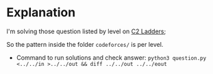 # Explanation

I'm solving those question listed by level on [C2 Ladders](https://codeforces.com/ladder/2);

So the pattern inside the folder ``codeforces/`` is per level.

- Command to run solutions and check answer:
``python3 question.py <../../in >../../out && diff ../../out ../../eout``
